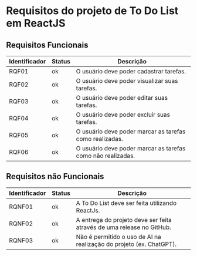 # Requisitos do projeto de To Do List em ReactJS

## Requisitos Funcionais

|Identificador|Status|Descrição|
|-------------|------|---------|
|RQF01|ok|O usuário deve poder cadastrar tarefas.|
|RQF02|ok|O usuário deve poder visualizar suas tarefas.|
|RQF03|ok|O usuário deve poder editar suas tarefas.|
|RQF04|ok|O usuário deve poder excluir suas tarefas.|
|RQF05|ok|O usuário deve poder marcar as tarefas como realizadas.|
|RQF06|ok|O usuário deve poder marcar as tarefas como não realizadas.|


## Requisitos não Funcionais

|Identificador|Status|Descrição|
|-------------|------|---------|
|RQNF01|ok|A To Do List deve ser feita utilizando ReactJs.|
|RQNF02|ok|A entrega do projeto deve ser feita através de uma release no GitHub.|
|RQNF03|ok|Não é permitido o uso de AI na realização do projeto (ex. ChatGPT).|